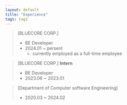 ```yaml
---
layout: default
title: "Experience"
tags: tag2
---
```

>  [BLUECORE CORP.]  
> * BE Developer
> * 2024.01 ~ persent 
>   * currently employed as a full-time employee

> [BLUECORE CORP.] **Intern** 
> * BE Developer 
> * 2023.06 ~ 2023.01 

> [Department of Computer software Engineering]
> * 2020.03 ~ 2024.02 